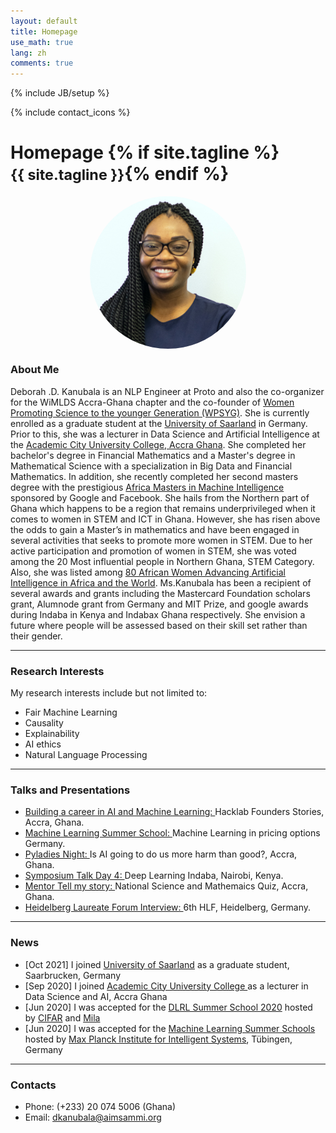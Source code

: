 ```yaml
---
layout: default
title: Homepage
use_math: true
lang: zh
comments: true
---
```

{% include JB/setup %}
<div class="page-header">
  <div class="pull-right">
    {% include contact_icons %}
  </div>
  <h1>
    Homepage
    {% if site.tagline %}<br/><small>{{ site.tagline }}</small>{% endif %}
  </h1>
</div>

<style>
img {
  display: block;
  margin-left: auto;
  margin-right: auto;
  width: 50%;
  border-radius: 50%;
}
</style>

<img src="/img/main/kanubala_headshot.jpg" class="center" style="width:250px">


### About Me

Deborah .D. Kanubala is an NLP Engineer at Proto and also the co-organizer for the WiMLDS Accra-Ghana chapter and the co-founder of [Women Promoting Science to the younger Generation (WPSYG)](https://www.linkedin.com/in/women-promoting-science-to-the-younger-association-661a5317b/). She is currently enrolled as a graduate student at the [University of Saarland](https://www.uni-saarland.de/en/home.html) in Germany. Prior to this, she was a lecturer in Data Science and Artificial Intelligence at the [Academic City University College, Accra Ghana](https://acity.edu.gh/). She completed her bachelor's degree in Financial Mathematics and a Master's degree in Mathematical Science with a specialization in Big Data and Financial Mathematics. In addition, she recently completed her second masters degree with the prestigious [Africa Masters in Machine Intelligence](www.aimsammi.org) sponsored by Google and Facebook. She hails from the Northern part of Ghana which happens to be a region that remains underprivileged when it comes to women in STEM and ICT in Ghana. However, she has risen above the odds to gain a Master’s in mathematics and have been engaged in several activities that seeks to promote more women in STEM. Due to her active participation and promotion of women in STEM, she was voted among the  20 Most influential people in Northern Ghana, STEM Category. Also, she was listed among [80 African Women Advancing Artificial Intelligence in Africa and the World](https://africanshapers.com/en/80-african-women-advancing-artificial-intelligence-in-africa-and-the-world/). Ms.Kanubala has been a recipient of several awards and grants including the Mastercard Foundation scholars grant, Alumnode grant from Germany and MIT Prize, and google awards during Indaba in Kenya and Indabax Ghana respectively. She envision a future where people will be assessed based on their skill set rather than their gender.


---

### Research Interests
My research interests include but not limited to:

  - Fair Machine Learning
  - Causality
  - Explainability
  - AI ethics
  - Natural Language Processing


---

### Talks and Presentations
- [Building a career in  AI and Machine Learning: ](https://www.youtube.com/watch?v=ax8y10-orCQ&t=1707s) Hacklab Founders Stories, Accra, Ghana. 
- [ Machine Learning Summer School: ](https://www.youtube.com/watch?v=_uO32s6N2zE&list=PLRdJhevE1cHI3lf8S1-86_I7fk_aw1EfS) Machine Learning in pricing options Germany.
- [Pyladies Night: ](https://pythonghana.blogspot.com/2020/04/pyladies-night-with-deborah-kanubala.html) Is AI going to do us more harm than good?, Accra, Ghana. 
- [Symposium Talk Day 4: ](https://www.youtube.com/watch?v=a5suzFXFI3g&t=42s) Deep Learning Indaba, Nairobi, Kenya. 
- [Mentor Tell my story: ](https://www.facebook.com/NSMQGhana/posts/nsmqwomanoftheweek-is-deborah-kanubala-ms-kanubala-lives-and-breathes-mathematic/1729871123817174/) National Science and Mathemaics Quiz, Accra, Ghana. 
- [Heidelberg Laureate Forum Interview: ](https://www.youtube.com/watch?v=jnUGhiAmv30&t=51s) 6th HLF, Heidelberg, Germany. 



---

### News

- [Oct 2021] I joined  [University of Saarland](https://www.uni-saarland.de/en/home.html) as a graduate student, Saarbrucken, Germany
- [Sep 2020] I joined  [Academic City University College ](https://acity.edu.gh/) as a lecturer in Data Science and AI, Accra Ghana
- [Jun 2020] I was accepted for the [DLRL Summer School 2020](https://dlrlsummerschool.ca/) hosted by [CIFAR](https://www.cifar.ca/) and [Mila](https://mila.quebec/en/)
- [Jun 2020] I was accepted for the [Machine Learning Summer Schools](http://mlss.tuebingen.mpg.de/) hosted by [Max Planck Institute for Intelligent Systems](http://is.tuebingen.mpg.de/), Tübingen, Germany



---

### Contacts
- Phone: (+233) 20 074 5006 (Ghana) 
- Email: dkanubala@aimsammi.org